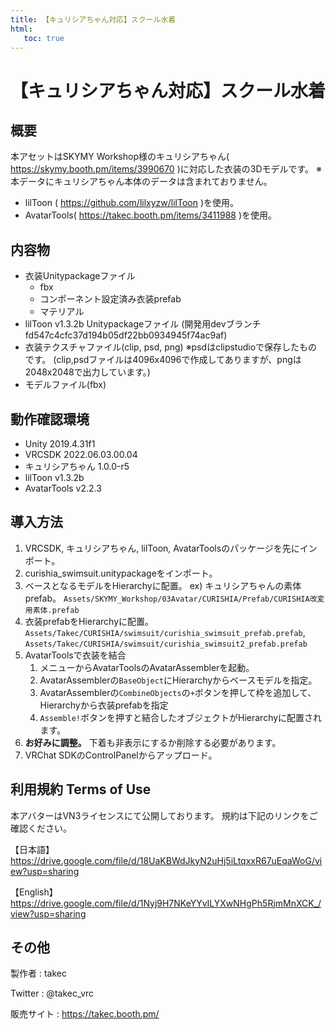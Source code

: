 ```yaml
---
title: 【キュリシアちゃん対応】スクール水着
html:
   toc: true
---
```


# 【キュリシアちゃん対応】スクール水着

## 概要
本アセットはSKYMY Workshop様のキュリシアちゃん( https://skymy.booth.pm/items/3990670 )に対応した衣装の3Dモデルです。
※本データにキュリシアちゃん本体のデータは含まれておりません。

* lilToon ( https://github.com/lilxyzw/lilToon )を使用。
* AvatarTools( https://takec.booth.pm/items/3411988 )を使用。

## 内容物
* 衣装Unitypackageファイル
  * fbx
  * コンポーネント設定済み衣装prefab
  * マテリアル
* lilToon v1.3.2b Unitypackageファイル
  (開発用devブランチ fd547c4cfc37d194b05df22bb0934945f74ac9af)
* 衣装テクスチャファイル(clip, psd, png)
  ※psdはclipstudioで保存したものです。
  (clip,psdファイルは4096x4096で作成してありますが、pngは2048x2048で出力しています。)
* モデルファイル(fbx)

## 動作確認環境
* Unity 2019.4.31f1
* VRCSDK 2022.06.03.00.04
* キュリシアちゃん 1.0.0-r5
* lilToon v1.3.2b
* AvatarTools v2.2.3

## 導入方法
1. VRCSDK, キュリシアちゃん, lilToon, AvatarToolsのパッケージを先にインポート。
2. curishia_swimsuit.unitypackageをインポート。
3. ベースとなるモデルをHierarchyに配置。
   ex) キュリシアちゃんの素体prefab。
   `Assets/SKYMY_Workshop/03Avatar/CURISHIA/Prefab/CURISHIA改変用素体.prefab`
4. 衣装prefabをHierarchyに配置。
   `Assets/Takec/CURISHIA/swimsuit/curishia_swimsuit_prefab.prefab`,
   `Assets/Takec/CURISHIA/swimsuit/curishia_swimsuit2_prefab.prefab`
5. AvatarToolsで衣装を結合
   1. メニューからAvatarToolsのAvatarAssemblerを起動。
   2. AvatarAssemblerの`BaseObject`にHierarchyからベースモデルを指定。
   3. AvatarAssemblerの`CombineObjects`の`+`ボタンを押して枠を追加して、Hierarchyから衣装prefabを指定
   4. `Assemble!`ボタンを押すと結合したオブジェクトがHierarchyに配置されます。
6. **お好みに調整。**
   下着も非表示にするか削除する必要があります。
7. VRChat SDKのControlPanelからアップロード。


## 利用規約 Terms of Use
本アバターはVN3ライセンスにて公開しております。
規約は下記のリンクをご確認ください。

【日本語】
https://drive.google.com/file/d/18UaKBWdJkyN2uHj5iLtqxxR67uEqaWoG/view?usp=sharing

【English】
https://drive.google.com/file/d/1Nyj9H7NKeYYvILYXwNHgPh5RjmMnXCK_/view?usp=sharing

## その他
製作者
: takec

Twitter
: @takec_vrc

販売サイト
: https://takec.booth.pm/